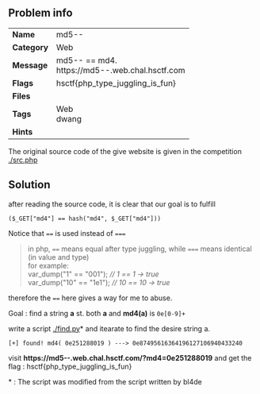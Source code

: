 ## Problem info
<table>
  <tr>
    <td><strong>Name</strong></td>
    <td>md5--</td>
  </tr>
  <tr>
    <td><strong>Category</strong></td>
    <td>Web</td>
  </tr>
  <tr>
    <td><strong>Message</strong></td>
    <td>md5-- == md4.</br>
    	https://md5--.web.chal.hsctf.com
    </td>
  </tr>
  <tr>
    <td><strong>Flags</strong></td>
    <td>hsctf{php_type_juggling_is_fun}</td>
  </tr>
  <tr>
    <td><strong>Files</strong></td>
    <td></td>
  </tr>
  <tr>
    <td><strong>Tags</strong></td>
    <td>Web<br>dwang</td>
  </tr>
  <tr>
    <td><strong>Hints</strong></td>
    <td></td>
  </tr>
</table>

The original source code of the give website is given in the competition [./src.php](./src.php)

## Solution

after reading the source code, it is clear that our goal is to fulfill 

```
($_GET["md4"] == hash("md4", $_GET["md4"]))
```

Notice that `==` is used instead of `===`

> in php, `==` means equal after type juggling, while `===` means identical (in value and type)  
>for example:  
>var_dump("1" == "001"); *// 1 == 1 -> true*  
>var_dump("10" == "1e1"); *// 10 == 10 -> true*  

therefore the `==` here gives a way for me to abuse.

Goal : find a string **a** st. both **a** and **md4(a)** is `0e[0-9]+` 

write a script [./find.py](./find.py)* and itearate to find the desire string a.

```
[+] found! md4( 0e251288019 ) ---> 0e87495616364196127106940433240
```

visit **https://md5--.web.chal.hsctf.com/?md4=0e251288019**
and get the flag : hsctf{php_type_juggling_is_fun}


\* : The script was modified from the script written by bl4de


